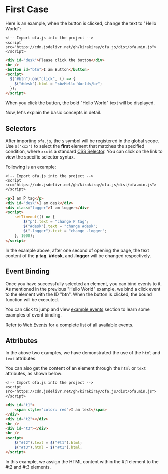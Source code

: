 # First Case

Here is an example, when the button is clicked, change the text to "Hello World":

<html-viewer>

```
<!-- Import ofa.js into the project -->
<script src="https://cdn.jsdelivr.net/gh/kirakiray/ofa.js/dist/ofa.min.js"></script>
```

```html
<div id="desk">Please click the button</div>
<br />
<button id="btn">I am Button</button>
<script>
  $("#btn").on("click", () => {
    $("#desk").html = "<b>Hello World</b>";
  });
</script>
```

</html-viewer>

When you click the button, the bold "Hello World" text will be displayed.

Now, let's explain the basic concepts in detail.

## Selectors

After importing `ofa.js`, the `$` symbol will be registered in the global scope. Use `$('xxx')` to select the **first** element that matches the specified condition, where `xxx` is a standard [CSS Selector](https://developer.mozilla.org/en-US/docs/Web/CSS/CSS_selectors). You can click on the link to view the specific selector syntax.

Following is an example: 

<html-viewer>

```
<!-- Import ofa.js into the project -->
<script src="https://cdn.jsdelivr.net/gh/kirakiray/ofa.js/dist/ofa.min.js"></script>
```

```html
<p>I am P tag</p>
<div id="desk">I am desk</div>
<div class="logger">I am logger</div>
<script>
    setTimeout(() => {
        $("p").text = "change P tag";
        $("#desk").text = "change #desk";
        $(".logger").text = "change .logger";
    }, 1000);
</script>
```

</html-viewer>

In the example above, after one second of opening the page, the text content of the **p tag**, **#desk**, and **.logger** will be changed respectively.

## Event Binding

Once you have successfully selected an element, you can bind events to it. As mentioned in the previous "Hello World" example, we bind a click event to the element with the ID "btn". When the button is clicked, the bound function will be executed.

You can click to jump and view [example events](./example-event.md) section to learn some examples of event binding.

Refer to [Web Events](https://developer.mozilla.org/en-US/docs/Web/Events) for a complete list of all available events.

## Attributes

In the above two examples, we have demonstrated the use of the `html` and `text` attributes.

You can also get the content of an element through the `html` or `text` attributes, as shown below:

<html-viewer>

```
<!-- Import ofa.js into the project -->
<script src="https://cdn.jsdelivr.net/gh/kirakiray/ofa.js/dist/ofa.min.js"></script>
```

```html
<div id="t1">
    <span style="color: red">I am text</span>
</div>
<div id="t2"></div>
<br />
<div id="t3"></div>
<br />
<script>
    $("#t2").text = $("#t1").html;
    $("#t3").html = $("#t1").html;
</script>
```

</html-viewer>

In this example, we assign the HTML content within the #t1 element to the #t2 and #t3 elements.
